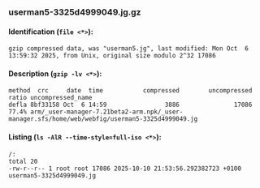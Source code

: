 ### userman5-3325d4999049.jg.gz
#### Identification (`file <*>`):
```
gzip compressed data, was "userman5.jg", last modified: Mon Oct  6 13:59:32 2025, from Unix, original size modulo 2^32 17086
```
#### Description (`gzip -lv <*>`):
```
method  crc     date  time           compressed        uncompressed  ratio uncompressed_name
defla 8bf33158 Oct  6 14:59                3886               17086  77.4% arm/_user-manager-7.21beta2-arm.npk/_user-manager.sfs/home/web/webfig/userman5-3325d4999049.jg
```
#### Listing (`ls -AlR --time-style=full-iso <*>`):
```
/:
total 20
-rw-r--r-- 1 root root 17086 2025-10-10 21:53:56.292382723 +0100 userman5-3325d4999049.jg
```

